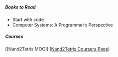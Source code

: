 ##### Books to Read
- Start with code
- Computer Systems: A Programmer’s Perspective
##### Courses
[[Nand2Tetris MOC]] ([Nand2Tetris Coursera Page](https://www.coursera.org/learn/build-a-computer))